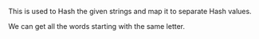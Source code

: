 This is used to Hash the given strings and map it to separate Hash values.

We can get all the words starting with the same letter.